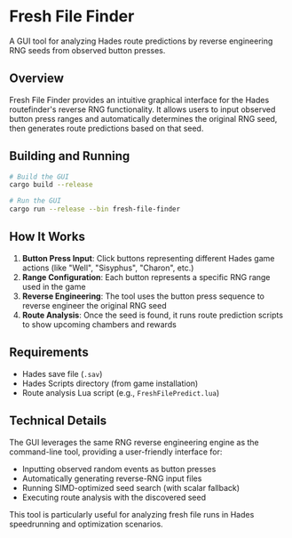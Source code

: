 # Fresh File Finder

A GUI tool for analyzing Hades route predictions by reverse engineering RNG seeds from observed button presses.

## Overview

Fresh File Finder provides an intuitive graphical interface for the Hades routefinder's reverse RNG functionality. It allows users to input observed button press ranges and automatically determines the original RNG seed, then generates route predictions based on that seed.

## Building and Running

```bash
# Build the GUI
cargo build --release

# Run the GUI
cargo run --release --bin fresh-file-finder
```

## How It Works

1. **Button Press Input**: Click buttons representing different Hades game actions (like "Well", "Sisyphus", "Charon", etc.)
2. **Range Configuration**: Each button represents a specific RNG range used in the game
3. **Reverse Engineering**: The tool uses the button press sequence to reverse engineer the original RNG seed
4. **Route Analysis**: Once the seed is found, it runs route prediction scripts to show upcoming chambers and rewards

## Requirements

- Hades save file (`.sav`)
- Hades Scripts directory (from game installation)
- Route analysis Lua script (e.g., `FreshFilePredict.lua`)

## Technical Details

The GUI leverages the same RNG reverse engineering engine as the command-line tool, providing a user-friendly interface for:
- Inputting observed random events as button presses
- Automatically generating reverse-RNG input files
- Running SIMD-optimized seed search (with scalar fallback)
- Executing route analysis with the discovered seed

This tool is particularly useful for analyzing fresh file runs in Hades speedrunning and optimization scenarios.